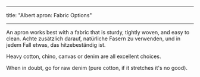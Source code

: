 - - -
title: "Albert apron: Fabric Options"
- - -

An apron works best with a fabric that is sturdy, tightly woven, and easy to clean. Achte zusätzlich darauf, natürliche Fasern zu verwenden, und in jedem Fall etwas, das hitzebeständig ist.

Heavy cotton, chino, canvas or denim are all excellent choices.

When in doubt, go for raw denim (pure cotton, if it stretches it's no good).

